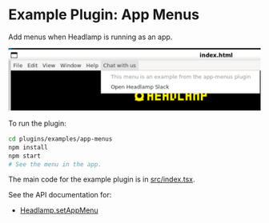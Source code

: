 # Example Plugin: App Menus

Add menus when Headlamp is running as an app.

![screenshot of the custom details view section and action button](../../../docs/development/plugins/images/app-menus.png)

To run the plugin:

```bash
cd plugins/examples/app-menus
npm install
npm start
# See the menu in the app.
```

The main code for the example plugin is in [src/index.tsx](src/index.tsx).

See the API documentation for:

- [Headlamp.setAppMenu](https://kinvolk.github.io/headlamp/docs/latest/development/api/classes/plugin_lib.Headlamp/#setAppMenu)
